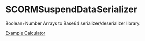 SCORMSuspendDataSerializer
============================
Boolean+Number Arrays to Base64 serializer/deserializer library.


[Example Calculator](https://rawgit.com/oliverfoster/SCORMSuspendDataSerializer/master/example/index.html)
